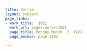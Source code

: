 ```yaml
---
title: Jerrie
layout: subject
page_links:
- work_title: '1921'
  work_url: pages/works/1921
  page_title: Monday March  7, 1921
  page_anchor: page-1192

---
```

